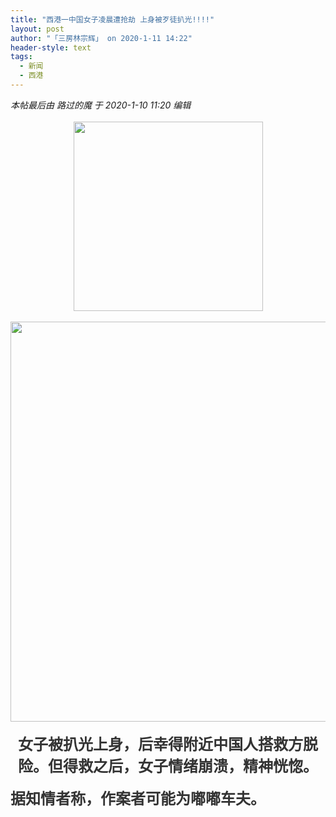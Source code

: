 ```yaml
---
title: "西港一中国女子凌晨遭抢劫 上身被歹徒扒光!!!!"
layout: post
author: "「三房林宗辉」 on 2020-1-11 14:22"
header-style: text
tags:
  - 新闻
  - 西港
---
```


<head></head>
<body>
 <i class="pstatus"> 本帖最后由 路过的魔 于 2020-1-10 11:20 编辑 </i>
 <br> 
 <br> 
 <div align="center"> 
  <ignore_js_op> 
   <img aid="1326179" src="https://bbs.boniu123.cc/data/attachment/forum/202001/10/111357oq1qffpd99xo441z.gif" zoomfile="data/attachment/forum/202001/10/111357oq1qffpd99xo441z.gif" file="data/attachment/forum/202001/10/111357oq1qffpd99xo441z.gif" width="303" inpost="1"> 
   <div class="tip tip_4 aimg_tip" id="aimg_1326179_menu" style="position: absolute; display: none" disautofocus="true"> 
    <div class="xs0"> 
     <p><strong>133143p99722w8q3hhtqpf.gif</strong> <em class="xg1">(713.58 KB, 下载次数: 0)</em></p> 
     <p> <a href="forum.php?mod=attachment&amp;aid=MTMyNjE3OXwxNzdjOTc1ZXwxNTc4Nzk2MjE0fDB8NTQ5MjI3&amp;nothumb=yes" target="_blank">下载附件</a> &nbsp;<a href="javascript:;" onclick="showWindow(this.id, this.getAttribute('url'), 'get', 0);" id="savephoto_1326179" url="home.php?mod=spacecp&amp;ac=album&amp;op=saveforumphoto&amp;aid=1326179&amp;handlekey=savephoto_1326179">保存到相册</a> </p> 
     <p class="xg1 y"><span title="2020-1-10 11:13">前天&nbsp;11:13</span> 上传</p> 
    </div> 
    <div class="tip_horn"></div> 
   </div> 
  </ignore_js_op> 
 </div>
 <br> 
 <div align="center"> 
  <ignore_js_op> 
   <img aid="1326180" src="https://bbs.boniu123.cc/data/attachment/forum/202001/10/111548rnz80ncocfupu8gu.jpg" zoomfile="data/attachment/forum/202001/10/111548rnz80ncocfupu8gu.jpg" file="data/attachment/forum/202001/10/111548rnz80ncocfupu8gu.jpg" width="640" inpost="1"> 
   <div class="tip tip_4 aimg_tip" id="aimg_1326180_menu" style="position: absolute; display: none" disautofocus="true"> 
    <div class="xs0"> 
     <p><strong>133143y44hj0sb6z7vv0bv.jpg</strong> <em class="xg1">(25.85 KB, 下载次数: 0)</em></p> 
     <p> <a href="forum.php?mod=attachment&amp;aid=MTMyNjE4MHw0OTAyNTJjMHwxNTc4Nzk2MjE0fDB8NTQ5MjI3&amp;nothumb=yes" target="_blank">下载附件</a> &nbsp;<a href="javascript:;" onclick="showWindow(this.id, this.getAttribute('url'), 'get', 0);" id="savephoto_1326180" url="home.php?mod=spacecp&amp;ac=album&amp;op=saveforumphoto&amp;aid=1326180&amp;handlekey=savephoto_1326180">保存到相册</a> </p> 
     <p class="xg1 y"><span title="2020-1-10 11:15">前天&nbsp;11:15</span> 上传</p> 
    </div> 
    <div class="tip_horn"></div> 
   </div> 
  </ignore_js_op> 
 </div>
 <br> 
 <div align="center"> 
  <font color="#333333"><font face="-apple-system-font, BlinkMacSystemFont, &amp;quot;"><font size="5"><strong>女子被扒光上身，后幸得附近中国人搭救方脱险。但得救之后，女子情绪崩溃，精神恍惚。</strong></font></font></font> 
 </div>
 <br> 
 <div align="left"> 
  <font style="color:rgb(51, 51, 51)"><font face="-apple-system-font, BlinkMacSystemFont, &amp;quot;"><font size="5"><strong>据知情者称，作案者可能为嘟嘟车夫。</strong></font></font></font> 
 </div>
 <br>
</body>


